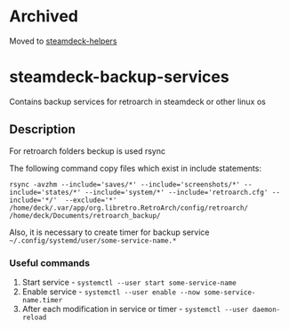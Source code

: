 # Archived 

Moved to [steamdeck-helpers](https://github.com/Dankoy/steamdeck-helpers)

# steamdeck-backup-services
Contains backup services for retroarch in steamdeck or other linux os


## Description

For retroarch folders beckup is used rsync

The following command copy files which exist in include statements:

`rsync -avzhm --include='saves/*' --include='screenshots/*' --include='states/*' --include='system/*' --include='retroarch.cfg' --include='*/'  --exclude='*'  /home/deck/.var/app/org.libretro.RetroArch/config/retroarch/ /home/deck/Documents/retroarch_backup/`

Also, it is necessary to create timer for backup service
`~/.config/systemd/user/some-service-name.*`


### Useful commands
1) Start service - `systemctl --user start some-service-name`
2) Enable service - `systemctl --user enable --now some-service-name.timer`
3) After each modification in service or timer - `systemctl --user daemon-reload`
